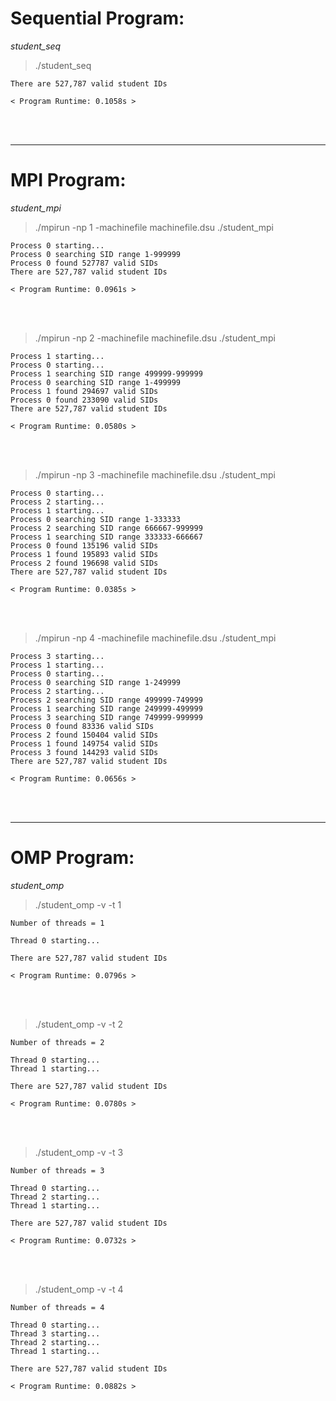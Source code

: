Sequential Program:
================
*student_seq*<br>

>./student_seq

	There are 527,787 valid student IDs

	< Program Runtime: 0.1058s >

<br><br>

***
MPI Program:
================
*student_mpi*<br>

>./mpirun -np 1 -machinefile machinefile.dsu ./student_mpi

	Process 0 starting... 
	Process 0 searching SID range 1-999999
	Process 0 found 527787 valid SIDs 
	There are 527,787 valid student IDs

	< Program Runtime: 0.0961s >
<br><br>
>./mpirun -np 2 -machinefile machinefile.dsu ./student_mpi

	Process 1 starting... 
	Process 0 starting... 
	Process 1 searching SID range 499999-999999
	Process 0 searching SID range 1-499999
	Process 1 found 294697 valid SIDs 
	Process 0 found 233090 valid SIDs 
	There are 527,787 valid student IDs

	< Program Runtime: 0.0580s >
<br><br>
>./mpirun -np 3 -machinefile machinefile.dsu ./student_mpi
	
	Process 0 starting... 
	Process 2 starting... 
	Process 1 starting... 
	Process 0 searching SID range 1-333333
	Process 2 searching SID range 666667-999999
	Process 1 searching SID range 333333-666667
	Process 0 found 135196 valid SIDs 
	Process 1 found 195893 valid SIDs 
	Process 2 found 196698 valid SIDs 
	There are 527,787 valid student IDs

	< Program Runtime: 0.0385s >
<br><br>
>./mpirun -np 4 -machinefile machinefile.dsu ./student_mpi

	Process 3 starting... 
	Process 1 starting... 
	Process 0 starting... 
	Process 0 searching SID range 1-249999
	Process 2 starting... 
	Process 2 searching SID range 499999-749999
	Process 1 searching SID range 249999-499999
	Process 3 searching SID range 749999-999999
	Process 0 found 83336 valid SIDs 
	Process 2 found 150404 valid SIDs 
	Process 1 found 149754 valid SIDs 
	Process 3 found 144293 valid SIDs 
	There are 527,787 valid student IDs

	< Program Runtime: 0.0656s >

<br><br>

***
OMP Program:
================
*student_omp*<br>

> ./student_omp -v -t 1

	Number of threads = 1

	Thread 0 starting...

	There are 527,787 valid student IDs

	< Program Runtime: 0.0796s >

<br><br>
>./student_omp -v -t 2

	Number of threads = 2

	Thread 0 starting...
	Thread 1 starting...

	There are 527,787 valid student IDs

	< Program Runtime: 0.0780s >

<br><br>
>./student_omp -v -t 3

	Number of threads = 3

	Thread 0 starting...
	Thread 2 starting...
	Thread 1 starting...

	There are 527,787 valid student IDs

	< Program Runtime: 0.0732s >

<br><br>
>./student_omp -v -t 4

	Number of threads = 4

	Thread 0 starting...
	Thread 3 starting...
	Thread 2 starting...
	Thread 1 starting...

	There are 527,787 valid student IDs

	< Program Runtime: 0.0882s >